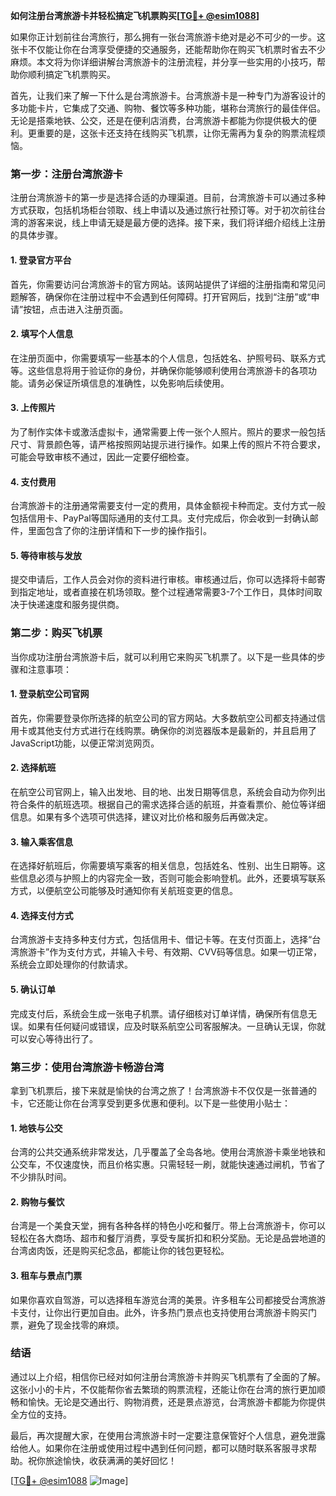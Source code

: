 **如何注册台湾旅游卡并轻松搞定飞机票购买[[TG💪+ @esim1088](https://t.me/s/esim1088)]**

如果你正计划前往台湾旅行，那么拥有一张台湾旅游卡绝对是必不可少的一步。这张卡不仅能让你在台湾享受便捷的交通服务，还能帮助你在购买飞机票时省去不少麻烦。本文将为你详细讲解台湾旅游卡的注册流程，并分享一些实用的小技巧，帮助你顺利搞定飞机票购买。

首先，让我们来了解一下什么是台湾旅游卡。台湾旅游卡是一种专门为游客设计的多功能卡片，它集成了交通、购物、餐饮等多种功能，堪称台湾旅行的最佳伴侣。无论是搭乘地铁、公交，还是在便利店消费，台湾旅游卡都能为你提供极大的便利。更重要的是，这张卡还支持在线购买飞机票，让你无需再为复杂的购票流程烦恼。

### **第一步：注册台湾旅游卡**

注册台湾旅游卡的第一步是选择合适的办理渠道。目前，台湾旅游卡可以通过多种方式获取，包括机场柜台领取、线上申请以及通过旅行社预订等。对于初次前往台湾的游客来说，线上申请无疑是最方便的选择。接下来，我们将详细介绍线上注册的具体步骤。

#### **1. 登录官方平台**
首先，你需要访问台湾旅游卡的官方网站。该网站提供了详细的注册指南和常见问题解答，确保你在注册过程中不会遇到任何障碍。打开官网后，找到“注册”或“申请”按钮，点击进入注册页面。

#### **2. 填写个人信息**
在注册页面中，你需要填写一些基本的个人信息，包括姓名、护照号码、联系方式等。这些信息将用于验证你的身份，并确保你能够顺利使用台湾旅游卡的各项功能。请务必保证所填信息的准确性，以免影响后续使用。

#### **3. 上传照片**
为了制作实体卡或激活虚拟卡，通常需要上传一张个人照片。照片的要求一般包括尺寸、背景颜色等，请严格按照网站提示进行操作。如果上传的照片不符合要求，可能会导致审核不通过，因此一定要仔细检查。

#### **4. 支付费用**
台湾旅游卡的注册通常需要支付一定的费用，具体金额视卡种而定。支付方式一般包括信用卡、PayPal等国际通用的支付工具。支付完成后，你会收到一封确认邮件，里面包含了你的注册详情和下一步的操作指引。

#### **5. 等待审核与发放**
提交申请后，工作人员会对你的资料进行审核。审核通过后，你可以选择将卡邮寄到指定地址，或者直接在机场领取。整个过程通常需要3-7个工作日，具体时间取决于快递速度和服务提供商。

### **第二步：购买飞机票**

当你成功注册台湾旅游卡后，就可以利用它来购买飞机票了。以下是一些具体的步骤和注意事项：

#### **1. 登录航空公司官网**
首先，你需要登录你所选择的航空公司的官方网站。大多数航空公司都支持通过信用卡或其他支付方式进行在线购票。确保你的浏览器版本是最新的，并且启用了JavaScript功能，以便正常浏览网页。

#### **2. 选择航班**
在航空公司官网上，输入出发地、目的地、出发日期等信息，系统会自动为你列出符合条件的航班选项。根据自己的需求选择合适的航班，并查看票价、舱位等详细信息。如果有多个选项可供选择，建议对比价格和服务后再做决定。

#### **3. 输入乘客信息**
在选择好航班后，你需要填写乘客的相关信息，包括姓名、性别、出生日期等。这些信息必须与护照上的内容完全一致，否则可能会影响登机。此外，还要填写联系方式，以便航空公司能够及时通知你有关航班变更的信息。

#### **4. 选择支付方式**
台湾旅游卡支持多种支付方式，包括信用卡、借记卡等。在支付页面上，选择“台湾旅游卡”作为支付方式，并输入卡号、有效期、CVV码等信息。如果一切正常，系统会立即处理你的付款请求。

#### **5. 确认订单**
完成支付后，系统会生成一张电子机票。请仔细核对订单详情，确保所有信息无误。如果有任何疑问或错误，应及时联系航空公司客服解决。一旦确认无误，你就可以安心等待出行了。

### **第三步：使用台湾旅游卡畅游台湾**

拿到飞机票后，接下来就是愉快的台湾之旅了！台湾旅游卡不仅仅是一张普通的卡，它还能让你在台湾享受到更多优惠和便利。以下是一些使用小贴士：

#### **1. 地铁与公交**
台湾的公共交通系统非常发达，几乎覆盖了全岛各地。使用台湾旅游卡乘坐地铁和公交车，不仅速度快，而且价格实惠。只需轻轻一刷，就能快速通过闸机，节省了不少排队时间。

#### **2. 购物与餐饮**
台湾是一个美食天堂，拥有各种各样的特色小吃和餐厅。带上台湾旅游卡，你可以轻松在各大商场、超市和餐厅消费，享受专属折扣和积分奖励。无论是品尝地道的台湾卤肉饭，还是购买纪念品，都能让你的钱包更轻松。

#### **3. 租车与景点门票**
如果你喜欢自驾游，可以选择租车游览台湾的美景。许多租车公司都接受台湾旅游卡支付，让你出行更加自由。此外，许多热门景点也支持使用台湾旅游卡购买门票，避免了现金找零的麻烦。

### **结语**

通过以上介绍，相信你已经对如何注册台湾旅游卡并购买飞机票有了全面的了解。这张小小的卡片，不仅能帮你省去繁琐的购票流程，还能让你在台湾的旅行更加顺畅和愉快。无论是交通出行、购物消费，还是景点游览，台湾旅游卡都能为你提供全方位的支持。

最后，再次提醒大家，在使用台湾旅游卡时一定要注意保管好个人信息，避免泄露给他人。如果你在注册或使用过程中遇到任何问题，都可以随时联系客服寻求帮助。祝你旅途愉快，收获满满的美好回忆！

[[TG💪+ @esim1088](https://t.me/s/esim1088) ![Image](https://i.postimg.cc/4NQfJmqS/Snipaste-2025-05-13-00-14-12.png)]